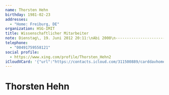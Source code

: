```yaml
---
name: Thorsten Hehn
birthday: 1981-02-23
addresses:
  - "Home: Freiburg, DE"
organization: HSG-IMIT
title: Wissenschaftlicher Mitarbeiter
note: Dienstag\, 19. Juni 2012 20:11:\nAbi 2000\n------------------------------------------------------------------\nAbi 2000
telephone:
  - "00491759558121"
social profile:
  - https://www.xing.com/profile/Thorsten_Hehn2
iCloudVCard: '{"url":"https://contacts.icloud.com/311500889/carddavhome/card/ZWViOWRmZDQtOTU4Yy00NzgxLTkzNTAtMTUwOTI3NjgxZGE5.vcf","etag":"\"kmfhf026\"","data":"BEGIN:VCARD\r\nVERSION:3.0\r\nFN:\r\nN:Hehn;Thorsten;;;\r\nUID:eeb9dfd4-958c-4781-9350-150927681da9\r\nBDAY;VALUE=date:1981-02-23\r\nADR;TYPE=HOME:;;;Freiburg;;;DE;\r\nitem0.X-ABLABEL:xing\r\nPRODID:ez-vcard 0.9.13-fc\r\nREV:2025-04-03T22:06:55Z\r\nORG:HSG-IMIT;\r\nTITLE:Wissenschaftlicher Mitarbeiter\r\nNOTE:Dienstag\\, 19. Juni 2012 20:11:\\nAbi 2000\\n---------------------------\r\n ---------------------------------------\\nAbi 2000\r\nPHOTO;VALUE=uri:https://gateway.icloud.com/contacts/311500889/ck/card/f239a\r\n 82a085ff34f7e63eaece1bb9b07\r\nTEL;TYPE=CELL:00491759558121\r\nitem0.X-SOCIALPROFILE;X-USER=Thorsten_Hehn2:https://www.xing.com/profile/Th\r\n orsten_Hehn2\r\nEND:VCARD"}'
---
```

# Thorsten Hehn